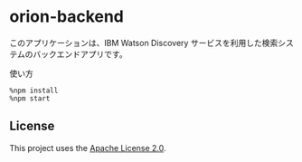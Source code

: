 # orion-backend

このアプリケーションは、IBM Watson Discovery サービスを利用した検索システムのバックエンドアプリです。

使い方

```
%npm install
%npm start
```


## License

This project uses the [Apache License 2.0](LICENSE.txt).
